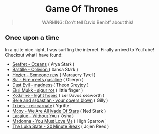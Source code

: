 <title>Game Of Thrones</title>
<center>
    <h1 align="center"> Game Of Thrones </h1>
    <blockquote>
        <p align="center">
            <bold>WARNING</bold>: Don't tell David Benioff about this!
        </p>
    </blockquote>
</center>
<h2> Once upon a time </h2>
In a quite nice night, I was surffing the internet. Finally arrived to YouTube! <br>
Checkout what I have found:
<ul>
    <li> <a href="http://bit.ly/Seafret-Oceans-Arya"> Seafret - Oceans</a> ( Arya Stark ) </li>
    <li> <a href="http://bit.ly/Bastille-Oblivion-Sansa"> Bastille - Oblivion </a> ( Sansa Stark )</li>
    <li> <a href="http://bit.ly/Hozier-Someone-new-Margaery"> Hozier - Someone new</a> ( Margaery Tyrel ) </li>
    <li> <a href="http://bit.ly/sia-fire-meets-gasoline-oberyn"> Sia - Fire meets gasoline</a> ( Oberyn )</li>
    <li> <a href="http://bit.ly/dust-evil-madness-theon"> Dust Evil - madness</a> ( Theon Greyjoy )</li>
    <li> <a href="http://bit.ly/ekki-mukk-sigur-ros-little-finger"> Ekki Mukk - sigur ros</a> ( little finger )</li>
    <li> <a href="http://bit.ly/kodaline-hight-hopes-ser-davos"> Kodaline - hight hopes</a> ( ser Davos seaworth )</li>
    <li> <a href="http://bit.ly/belle-and-sebastian-your-covers-blown-gilly"> Belle and sebastian - your covers
            blown</a> ( Gilly )</li>
    <li> <a href="http://bit.ly/tribes-reincarnate-ygritte"> Tribes - reincarnate</a> ( Ygritte )</li>
    <li> <a href="http://bit.ly/moby-we-are-all-made-of-stars-ned-stark"> Moby - We Are All Made Of Stars</a> ( Ned
        Stark )</li>
    <li> <a href="bit.ly/lapalux-without-you-osha"> Lapalux - Without You</a> ( Osha )</li>
    <li> <a href="bit.ly/madonna-you-must-love-me-high-sparrow"> Madonna - You Must Love Me</a> ( High Sparrow )</li>
    <li> <a href="bit.ly/the-luka-state-30-minute-break-jojen-reed"> The Luka State - 30 Minute Break</a> ( Jojen Reed )
    </li>
</ul>
